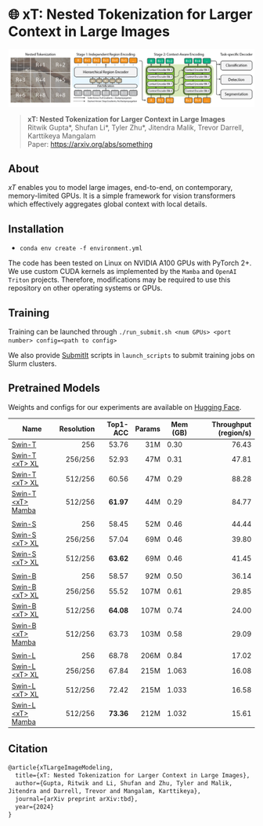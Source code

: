 # 🌐 xT: Nested Tokenization for Larger Context in Large Images
![xT](assets/xt.png "xT")

> **xT: Nested Tokenization for Larger Context in Large Images**\
> Ritwik Gupta*, Shufan Li*, Tyler Zhu*, Jitendra Malik, Trevor Darrell, Karttikeya Mangalam\
> Paper: https://arxiv.org/abs/something

## About
_xT_ enables you to model large images, end-to-end, on contemporary, memory-limited GPUs. It is a simple framework for vision transformers which effectively aggregates global context with local details.

## Installation
* `conda env create -f environment.yml`

The code has been tested on Linux on NVIDIA A100 GPUs with PyTorch 2+. We use custom CUDA kernels as implemented by the `Mamba` and `OpenAI Triton` projects. Therefore, modifications may be required to use this repository on other operating systems or GPUs.

## Training
Training can be launched through
```./run_submit.sh <num GPUs> <port number> config=<path to config>```

We also provide [SubmitIt](https://github.com/facebookincubator/submitit) scripts in `launch_scripts` to submit training jobs on Slurm clusters.

## Pretrained Models

Weights and configs for our experiments are available on [Hugging Face](https://huggingface.co/bair-climate-initiative/swin-xt/tree/main).

|Name                     | Resolution | Top1-ACC | Params | Mem (GB) | Throughput (region/s) |
|-------------------------|----:|-----:| ---:| ---|---:|
|[Swin-T](https://huggingface.co/bair-climate-initiative/swin-xt/blob/main/swin-t/weights/swin-t-nonxl-256-top1.ckpt) | 256 |  53.76| 31M | 0.30 | 76.43 |
|[Swin-T \<xT> XL](https://huggingface.co/bair-climate-initiative/swin-xt/blob/main/swin-t/weights/swin-t-xl-256-256-top1.ckpt) |  256/256 | 52.93| 47M | 0.31 | 47.81 |
|[Swin-T \<xT> XL](https://huggingface.co/bair-climate-initiative/swin-xt/blob/main/swin-t/weights/swin-t-xl-512-256-top1.ckpt) |  512/256 | 60.56| 47M | 0.29 | 88.28 |
|[Swin-T \<xT> Mamba](https://huggingface.co/bair-climate-initiative/swin-xt/blob/main/swin-t/weights/swin-t-mamba-512-256-top1.ckpt) | 512/256 | **61.97**| 44M | 0.29 | 84.77 |
| |
|[Swin-S](https://huggingface.co/bair-climate-initiative/swin-xt/blob/main/swin-s/weights/swin-s-nonxl-256-top1.ckpt)  | 256 | 58.45| 52M | 0.46 | 44.44 |
|[Swin-S \<xT> XL](https://huggingface.co/bair-climate-initiative/swin-xt/blob/main/swin-s/weights/swin-s-xl-256-256-top1.ckpt) | 256/256 |  57.04| 69M | 0.46 | 39.80 |
|[Swin-S \<xT> XL](https://huggingface.co/bair-climate-initiative/swin-xt/blob/main/swin-s/weights/swin-s-xl-512-256-top1.ckpt) | 512/256 | **63.62**| 69M | 0.46 | 41.45 |
| |
|[Swin-B](https://huggingface.co/bair-climate-initiative/swin-xt/blob/main/swin-b/weights/swin-b-nonxl-256-top1.ckpt)  | 256 | 58.57| 92M | 0.50 | 36.14 |
|[Swin-B \<xT> XL](https://huggingface.co/bair-climate-initiative/swin-xt/blob/main/swin-b/weights/swin-b-xl-256-256-top1.ckpt) |  256/256 | 55.52| 107M | 0.61 | 29.85 |
|[Swin-B \<xT> XL](https://huggingface.co/bair-climate-initiative/swin-xt/blob/main/swin-b/weights/swin-b-xl-512-256-top1.ckpt) | 512/256 | **64.08**| 107M | 0.74 | 24.00 |
|[Swin-B \<xT> Mamba](https://huggingface.co/bair-climate-initiative/swin-xt/blob/main/swin-b/weights/swin-b-mamba-512-256-top1.ckpt) | 512/256 |  63.73| 103M | 0.58 | 29.09 |
| |
|[Swin-L](https://huggingface.co/bair-climate-initiative/swin-xt/blob/main/swin-l/weights/swin-l-nonxl-256-top1.ckpt) | 256 | 68.78| 206M | 0.84 | 17.02 |
|[Swin-L \<xT> XL](https://huggingface.co/bair-climate-initiative/swin-xt/blob/main/swin-l/weights/swin-l-xl-256-256-top1.ckpt) | 256/256 | 67.84| 215M | 1.063 | 16.08 |
|[Swin-L \<xT> XL](https://huggingface.co/bair-climate-initiative/swin-xt/blob/main/swin-l/weights/swin-l-xl-512-256-top1.ckpt) | 512/256 | 72.42| 215M | 1.033 | 16.58 |
|[Swin-L \<xT> Mamba](https://huggingface.co/bair-climate-initiative/swin-xt/blob/main/swin-l/weights/swin-l-mamba-512-256-top1.ckpt) | 512/256 | **73.36**| 212M | 1.032 | 15.61 |

## Citation

```
@article{xTLargeImageModeling,
  title={xT: Nested Tokenization for Larger Context in Large Images},
  author={Gupta, Ritwik and Li, Shufan and Zhu, Tyler and Malik, Jitendra and Darrell, Trevor and Mangalam, Karttikeya},
  journal={arXiv preprint arXiv:tbd},
  year={2024}
}
```